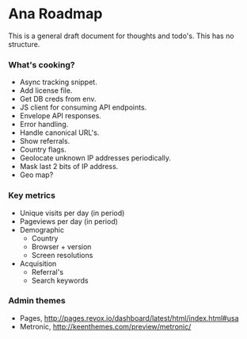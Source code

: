 Ana Roadmap
===========

This is a general draft document for thoughts and todo's. This has no structure.

### What's cooking?

- Async tracking snippet.
- Add license file.
- Get DB creds from env.
- JS client for consuming API endpoints.
- Envelope API responses.
- Error handling.
- Handle canonical URL's.
- Show referrals.
- Country flags.
- Geolocate unknown IP addresses periodically.
- Mask last 2 bits of IP address.
- Geo map?

### Key metrics

- Unique visits per day (in period)
- Pageviews per day (in period)
- Demographic
  - Country
  - Browser + version
  - Screen resolutions
- Acquisition
  - Referral's
  - Search keywords

### Admin themes

- Pages, http://pages.revox.io/dashboard/latest/html/index.html#usa
- Metronic, http://keenthemes.com/preview/metronic/